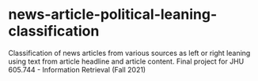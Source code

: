 # news-article-political-leaning-classification
Classification of news articles from various sources as left or right leaning using text from article headline and article content. Final project for JHU 605.744 - Information Retrieval (Fall 2021)
